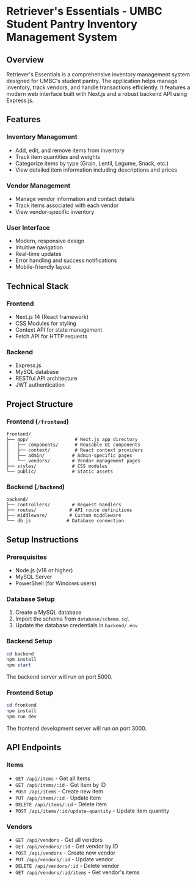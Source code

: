 # Retriever's Essentials - UMBC Student Pantry Inventory Management System

## Overview
Retriever's Essentials is a comprehensive inventory management system designed for UMBC's student pantry. The application helps manage inventory, track vendors, and handle transactions efficiently. It features a modern web interface built with Next.js and a robust backend API using Express.js.

## Features

### Inventory Management
- Add, edit, and remove items from inventory
- Track item quantities and weights
- Categorize items by type (Grain, Lentil, Legume, Snack, etc.)
- View detailed item information including descriptions and prices

### Vendor Management
- Manage vendor information and contact details
- Track items associated with each vendor
- View vendor-specific inventory

### User Interface
- Modern, responsive design
- Intuitive navigation
- Real-time updates
- Error handling and success notifications
- Mobile-friendly layout

## Technical Stack

### Frontend
- Next.js 14 (React framework)
- CSS Modules for styling
- Context API for state management
- Fetch API for HTTP requests

### Backend
- Express.js
- MySQL database
- RESTful API architecture
- JWT authentication

## Project Structure

### Frontend (`/frontend`)
```
frontend/
├── app/                 # Next.js app directory
│   ├── components/      # Reusable UI components
│   ├── context/         # React context providers
│   ├── admin/          # Admin-specific pages
│   └── vendors/        # Vendor management pages
├── styles/             # CSS modules
└── public/             # Static assets
```

### Backend (`/backend`)
```
backend/
├── controllers/        # Request handlers
├── routes/            # API route definitions
├── middleware/        # Custom middleware
└── db.js             # Database connection
```

## Setup Instructions

### Prerequisites
- Node.js (v18 or higher)
- MySQL Server
- PowerShell (for Windows users)

### Database Setup
1. Create a MySQL database
2. Import the schema from `database/schema.sql`
3. Update the database credentials in `backend/.env`

### Backend Setup
```powershell
cd backend
npm install
npm start
```
The backend server will run on port 5000.

### Frontend Setup
```powershell
cd frontend
npm install
npm run dev
```
The frontend development server will run on port 3000.

## API Endpoints

### Items
- `GET /api/items` - Get all items
- `GET /api/items/:id` - Get item by ID
- `POST /api/items` - Create new item
- `PUT /api/items/:id` - Update item
- `DELETE /api/items/:id` - Delete item
- `POST /api/items/:id/update-quantity` - Update item quantity

### Vendors
- `GET /api/vendors` - Get all vendors
- `GET /api/vendors/:id` - Get vendor by ID
- `POST /api/vendors` - Create new vendor
- `PUT /api/vendors/:id` - Update vendor
- `DELETE /api/vendors/:id` - Delete vendor
- `GET /api/vendors/:id/items` - Get vendor's items

```
